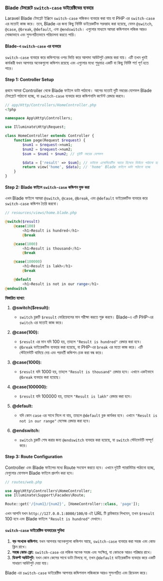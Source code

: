 ### Blade টেমপ্লেটে `switch-case` ডাইরেক্টিভের ব্যবহার

Laravel Blade টেমপ্লেট ইঞ্জিনে `switch-case` লজিকও ব্যবহার করা যায় যা PHP এর `switch-case` এর মতোই কাজ করে। তবে, Blade এর জন্য কিছু নির্দিষ্ট ডাইরেকটিভ সরবরাহ করা হয়েছে, যেমন `@switch`, `@case`, `@break`, `@default`, এবং `@endswitch`। এগুলোর মাধ্যমে আমরা কন্ডিশনাল লজিক আরও সোজাভাবে এবং সুসংগঠিতভাবে পরিচালনা করতে পারি।

#### Blade-এ `switch-case` এর ব্যবহার

`switch-case` ব্যবহার করে কন্ডিশনের ওপর ভিত্তি করে আলাদা আউটপুট রেন্ডার করা যায়। এটি তখন খুবই কার্যকরী যখন আপনার অনেকগুলো কন্ডিশন রয়েছে এবং এগুলোর মধ্যে শুধুমাত্র একটি বা কিছু নির্দিষ্ট শর্ত পূর্ণ হতে পারে।

#### Step 1: Controller Setup

প্রথমে আমরা Controller থেকে Blade ফাইলে ডাটা পাঠাবো। আগের মতোই দুটি নম্বরের যোগফল Blade টেমপ্লেটে পাঠানো হচ্ছে, যা `switch-case` ব্যবহার করে কন্ডিশনালি কন্টেন্ট রেন্ডার করবে।

```php
// app/Http/Controllers/HomeController.php
<?php

namespace App\Http\Controllers;

use Illuminate\Http\Request;

class HomeController extends Controller {
    function page(Request $request) {
        $num1 = $request->num1;
        $num2 = $request->num2;
        $sum = $num1 + $num2; // দুইটি নম্বরের যোগফল

        $data = ['result' => $sum]; // ডাটাকে এসোসিয়েটিভ অ্যারে হিসেবে ভিউতে পাঠানো হচ্ছে
        return view('home', $data); // 'home' Blade ফাইলে ডাটা পাঠানো হচ্ছে
    }
}
```

#### Step 2: Blade ফাইলে `switch-case` কন্ডিশন যুক্ত করা

এখন Blade ফাইলে আমরা `@switch`, `@case`, `@break`, এবং `@default` ডাইরেকটিভ ব্যবহার করে `switch-case` কন্ডিশন তৈরি করবো।

```php
// resources/views/home.blade.php

@switch($result)
    @case(100)
        <h1>Result is hundred</h1>
        @break

    @case(1000)
        <h1>Result is thousand</h1>
        @break

    @case(100000)
        <h1>Result is lakh</h1>
        @break

    @default
        <h1>Result is not in our range</h1>
@endswitch
```

**বিস্তারিত ব্যাখ্যা**:

1. **@switch($result):**
    - `switch` ব্লকটি `$result` ভেরিয়েবলের মান পরীক্ষা করতে শুরু করবে। Blade-এ এটি PHP-এর `switch` এর মতোই কাজ করে।
2. **@case(100):**
    - `$result` এর মান যদি 100 হয়, তাহলে `"Result is hundred"` রেন্ডার করা হবে।
    - `@break` ডাইরেকটিভ ব্যবহার করা হয়েছে, যা PHP-এর `break` এর মতো কাজ করে। এটি স্টেটমেন্টটি থামিয়ে দেয় এবং পরবর্তী কন্ডিশন চেক করা বন্ধ করে।
3. **@case(1000):**

    - `$result` যদি 1000 হয়, তাহলে `"Result is thousand"` রেন্ডার হবে। এখানে একইভাবে `@break` ব্যবহার করা হয়েছে।

4. **@case(100000):**

    - `$result` যদি 100000 হয়, তাহলে `"Result is lakh"` রেন্ডার করা হবে।

5. **@default:**

    - যদি কোন `case` এর সাথে মিলে না যায়, তাহলে `@default` ব্লক কার্যকর হবে। এখানে `"Result is not in our range"` মেসেজ রেন্ডার করা হবে।

6. **@endswitch:**
    - `switch` ব্লকটি শেষ করার জন্য `@endswitch` ব্যবহার করা হয়েছে, যা `switch` স্টেটমেন্টটি সম্পূর্ণ করে।

#### Step 3: Route Configuration

Controller এবং Blade ফাইলের মধ্যে Route সংযোগ করতে হবে। এখানে দুইটি প্যারামিটার পাঠানো হচ্ছে, যেগুলোর যোগফল Blade ফাইলে প্রদর্শন করা হবে।

```php
// routes/web.php

use App\Http\Controllers\HomeController;
use Illuminate\Support\Facades\Route;

Route::get('/{num1}/{num2}', [HomeController::class, 'page']);
```

এখন আপনি যখন `http://127.0.0.1:8000/100/0` এই URL টি ব্রাউজারে লিখবেন, তখন `$result` 100 হবে এবং Blade ফাইলে `"Result is hundred"` দেখাবে।

#### `switch-case` ডাইরেক্টিভ ব্যবহারের সুবিধা

1. **বড় সংখ্যক কন্ডিশন:** যখন আপনার অনেকগুলো কন্ডিশন আছে, `switch-case` ব্যবহার করা সহজ এবং কোড ক্লিন রাখে।
2. **সহজ কোড ফ্লো:** `switch-case` এর লজিক অনেক সহজ এবং সংক্ষিপ্ত, যা কোডকে আরও পরিষ্কার রাখে।
3. **ডিফল্ট আউটপুট:** যখন কোন কেসের সাথে ডাটা মিলছে না, তখন `@default` ডাইরেকটিভ ব্যবহার করে একটি সাধারণ আউটপুট দেয়া যায়।

Blade এর `switch-case` ডাইরেক্টিভ আপনার কন্ডিশনাল লজিককে আরও সুসংগঠিত এবং রিডেবল করে।
